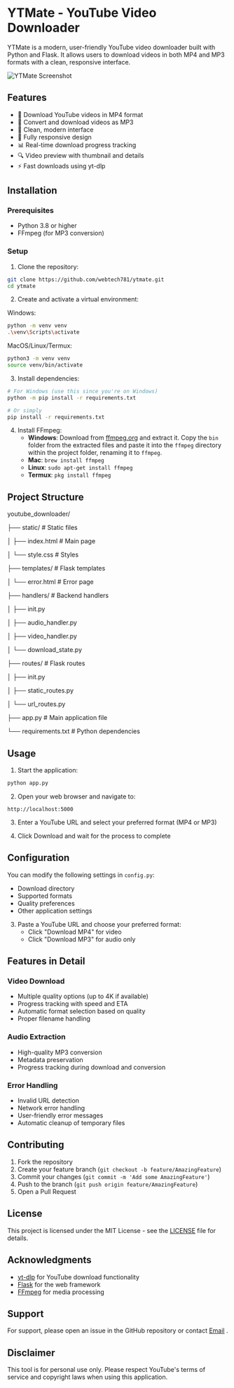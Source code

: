 # YTMate - YouTube Video Downloader

YTMate is a modern, user-friendly YouTube video downloader built with Python and Flask. It allows users to download videos in both MP4 and MP3 formats with a clean, responsive interface.

![YTMate Screenshot](/img/screenshot.png)

## Features

- 🎥 Download YouTube videos in MP4 format
- 🎵 Convert and download videos as MP3
- 🎨 Clean, modern interface
- 📱 Fully responsive design
- 📊 Real-time download progress tracking
- 🔍 Video preview with thumbnail and details
- ⚡ Fast downloads using yt-dlp

## Installation

### Prerequisites
- Python 3.8 or higher
- FFmpeg (for MP3 conversion)

### Setup

1. Clone the repository:

```bash
git clone https://github.com/webtech781/ytmate.git
cd ytmate
```

2. Create and activate a virtual environment:

Windows:
```bash
python -m venv venv
.\venv\Scripts\activate
```

MacOS/Linux/Termux:
```bash
python3 -m venv venv
source venv/bin/activate
```

3. Install dependencies:

```bash
# For Windows (use this since you're on Windows)
python -m pip install -r requirements.txt

# Or simply
pip install -r requirements.txt
```



4. Install FFmpeg:
   - **Windows**: Download from [ffmpeg.org](https://github.com/BtbN/FFmpeg-Builds/releases/download/latest/ffmpeg-master-latest-win64-gpl.zip) and extract it. Copy the `bin` folder from the extracted files and paste it into the `ffmpeg` directory within the project folder, renaming it to `ffmpeg`.
   - **Mac**: `brew install ffmpeg`
   - **Linux**: `sudo apt-get install ffmpeg`
   - **Termux**: `pkg install ffmpeg`

## Project Structure

youtube_downloader/

├── static/ # Static files

│ ├── index.html # Main page

│ └── style.css # Styles

├── templates/ # Flask templates

│ └── error.html # Error page

├── handlers/ # Backend handlers

│ ├── init.py

│ ├── audio_handler.py

│ ├── video_handler.py

│ └── download_state.py

├── routes/ # Flask routes

│ ├── init.py

│ ├── static_routes.py

│ └── url_routes.py

├── app.py # Main application file

└── requirements.txt # Python dependencies

## Usage

1. Start the application:

```bash
python app.py
```

2. Open your web browser and navigate to:

```
http://localhost:5000
```


3. Enter a YouTube URL and select your preferred format (MP4 or MP3)

4. Click Download and wait for the process to complete

## Configuration

You can modify the following settings in `config.py`:
- Download directory
- Supported formats
- Quality preferences
- Other application settings


3. Paste a YouTube URL and choose your preferred format:
   - Click "Download MP4" for video
   - Click "Download MP3" for audio only

## Features in Detail

### Video Download
- Multiple quality options (up to 4K if available)
- Progress tracking with speed and ETA
- Automatic format selection based on quality
- Proper filename handling

### Audio Extraction
- High-quality MP3 conversion
- Metadata preservation
- Progress tracking during download and conversion

### Error Handling
- Invalid URL detection
- Network error handling
- User-friendly error messages
- Automatic cleanup of temporary files

## Contributing

1. Fork the repository
2. Create your feature branch (`git checkout -b feature/AmazingFeature`)
3. Commit your changes (`git commit -m 'Add some AmazingFeature'`)
4. Push to the branch (`git push origin feature/AmazingFeature`)
5. Open a Pull Request

## License

This project is licensed under the MIT License - see the [LICENSE](LICENSE) file for details.

## Acknowledgments

- [yt-dlp](https://github.com/yt-dlp/yt-dlp) for YouTube download functionality
- [Flask](https://flask.palletsprojects.com/) for the web framework
- [FFmpeg](https://ffmpeg.org/) for media processing

## Support

For support, please open an issue in the GitHub repository or contact [Email](vamsikrishna781@proton.me) .

## Disclaimer

This tool is for personal use only. Please respect YouTube's terms of service and copyright laws when using this application.

